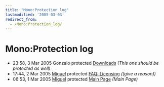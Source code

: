 ```yaml
---
title: "Mono:Protection log"
lastmodified: '2005-03-03'
redirect_from:
  - /Mono:Protection_log/
---
```


Mono:Protection log
===================

-   23:58, 3 Mar 2005 Gonzalo protected [Downloads](/Downloads) *(This one should be protected as well)*
-   17:44, 2 Mar 2005 [Miguel](/User:Miguel) protected [FAQ: Licensing](/FAQ:_Licensing) *((give a reason))*
-   06:53, 1 Mar 2005 [Miguel](/User:Miguel) protected [Main Page](/Main_Page) *(Main Page)*


